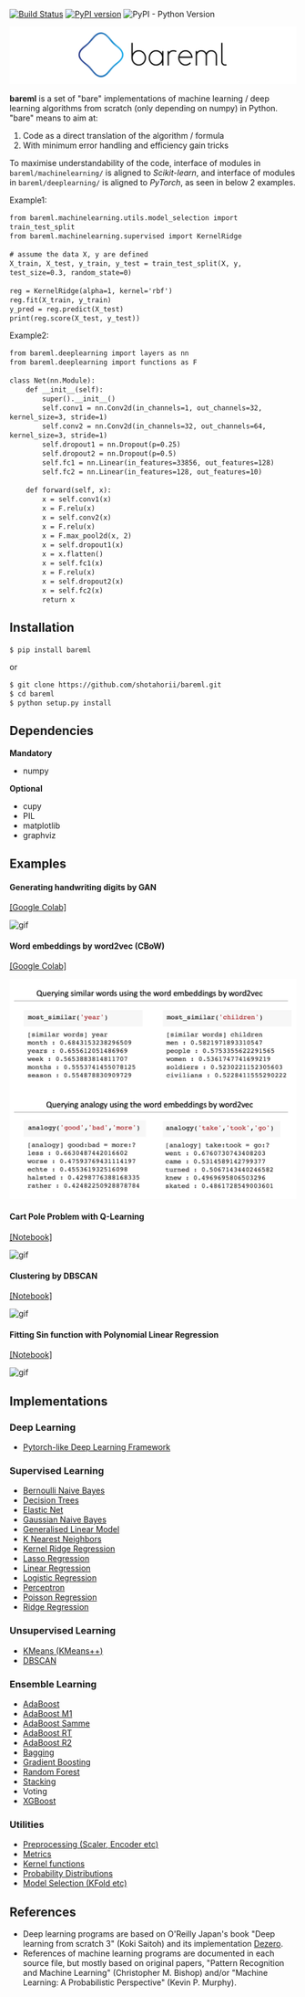 [![Build Status](https://travis-ci.org/shotahorii/bareml.svg?branch=master)](https://travis-ci.org/shotahorii/bareml)
[![PyPI version](https://badge.fury.io/py/bareml.svg)](https://badge.fury.io/py/bareml)
![PyPI - Python Version](https://img.shields.io/pypi/pyversions/bareml)

![Logo](/images/logo.png)

**bareml** is a set of "bare" implementations of machine learning / deep learning algorithms from scratch (only depending on numpy) in Python. "bare" means to aim at:
1. Code as a direct translation of the algorithm / formula
2. With minimum error handling and efficiency gain tricks

To maximise understandability of the code, interface of modules in `bareml/machinelearning/` is aligned to *Scikit-learn*, and interface of modules in `bareml/deeplearning/` is aligned to *PyTorch*, as seen in below 2 examples.

Example1: 
```
from bareml.machinelearning.utils.model_selection import train_test_split
from bareml.machinelearning.supervised import KernelRidge

# assume the data X, y are defined
X_train, X_test, y_train, y_test = train_test_split(X, y, test_size=0.3, random_state=0)

reg = KernelRidge(alpha=1, kernel='rbf')
reg.fit(X_train, y_train)
y_pred = reg.predict(X_test)
print(reg.score(X_test, y_test))
```

Example2:
```
from bareml.deeplearning import layers as nn
from bareml.deeplearning import functions as F

class Net(nn.Module):
    def __init__(self):
        super().__init__()
        self.conv1 = nn.Conv2d(in_channels=1, out_channels=32, kernel_size=3, stride=1)
        self.conv2 = nn.Conv2d(in_channels=32, out_channels=64, kernel_size=3, stride=1)
        self.dropout1 = nn.Dropout(p=0.25)
        self.dropout2 = nn.Dropout(p=0.5)
        self.fc1 = nn.Linear(in_features=33856, out_features=128)
        self.fc2 = nn.Linear(in_features=128, out_features=10)

    def forward(self, x):
        x = self.conv1(x)
        x = F.relu(x)
        x = self.conv2(x)
        x = F.relu(x)
        x = F.max_pool2d(x, 2)
        x = self.dropout1(x)
        x = x.flatten()
        x = self.fc1(x)
        x = F.relu(x)
        x = self.dropout2(x)
        x = self.fc2(x)
        return x
```

## Installation 
```
$ pip install bareml
```
or
```
$ git clone https://github.com/shotahorii/bareml.git
$ cd bareml
$ python setup.py install
```

## Dependencies 

**Mandatory**
- numpy  

**Optional**
- cupy
- PIL
- matplotlib
- graphviz

## Examples
#### Generating handwriting digits by GAN
[[Google Colab]](https://github.com/shotahorii/bareml/blob/master/examples/GAN.ipynb)

![gif](https://media.giphy.com/media/FaQuqE6Otws0EL8RQ5/giphy.gif)

#### Word embeddings by word2vec (CBoW) 
[[Google Colab]](https://github.com/shotahorii/bareml/blob/master/examples/word2vec.ipynb)

![img](/images/word2vec_example.png)

#### Cart Pole Problem with Q-Learning
[[Notebook]](https://github.com/shotahorii/bareml/blob/master/examples/q_learning.ipynb)

![gif](https://media.giphy.com/media/0YSkWnyRmFdLth4YMg/giphy.gif)

#### Clustering by DBSCAN
[[Notebook]](https://github.com/shotahorii/bareml/blob/master/examples/DBSCAN.ipynb)

![gif](https://media.giphy.com/media/KUAzkpSBJ4QmPsX9Kp/giphy.gif)

#### Fitting Sin function with Polynomial Linear Regression
[[Notebook]](https://github.com/shotahorii/bareml/blob/master/examples/PolynomialLinearRegression.ipynb)

![gif](https://media.giphy.com/media/x5QYnmM7asaoT9sCmr/giphy.gif)

## Implementations 

### Deep Learning
- [Pytorch-like Deep Learning Framework](https://github.com/shotahorii/bareml/blob/master/bareml/deeplearning/)

### Supervised Learning
- [Bernoulli Naive Bayes](https://github.com/shotahorii/bareml/blob/master/bareml/machinelearning/supervised/naive_bayes.py)
- [Decision Trees](https://github.com/shotahorii/bareml/blob/master/bareml/machinelearning/supervised/decision_trees.py)
- [Elastic Net](https://github.com/shotahorii/bareml/blob/master/bareml/machinelearning/supervised/linear_regression.py)
- [Gaussian Naive Bayes](https://github.com/shotahorii/bareml/blob/master/bareml/machinelearning/supervised/naive_bayes.py)
- [Generalised Linear Model](https://github.com/shotahorii/bareml/blob/master/bareml/machinelearning/supervised/glm.py)
- [K Nearest Neighbors](https://github.com/shotahorii/bareml/blob/master/bareml/machinelearning/supervised/knn.py)
- [Kernel Ridge Regression](https://github.com/shotahorii/bareml/blob/master/bareml/machinelearning/supervised/kernel_regression.py)
- [Lasso Regression](https://github.com/shotahorii/bareml/blob/master/bareml/machinelearning/supervised/linear_regression.py)
- [Linear Regression](https://github.com/shotahorii/bareml/blob/master/bareml/machinelearning/supervised/linear_regression.py)
- [Logistic Regression](https://github.com/shotahorii/bareml/blob/master/bareml/machinelearning/supervised/logistic_regression.py)
- [Perceptron](https://github.com/shotahorii/bareml/blob/master/bareml/machinelearning/supervised/perceptron.py)
- [Poisson Regression](https://github.com/shotahorii/bareml/blob/master/bareml/machinelearning/supervised/glm.py)
- [Ridge Regression](https://github.com/shotahorii/bareml/blob/master/bareml/machinelearning/supervised/linear_regression.py)

### Unsupervised Learning
- [KMeans (KMeans++)](https://github.com/shotahorii/bareml/blob/master/bareml/machinelearning/unsupervised/kmeans.py)
- [DBSCAN](https://github.com/shotahorii/bareml/blob/master/bareml/machinelearning/unsupervised/dbscan.py)

### Ensemble Learning 
- [AdaBoost](https://github.com/shotahorii/bareml/blob/master/bareml/machinelearning/ensemble/adaboost.py)
- [AdaBoost M1](https://github.com/shotahorii/bareml/blob/master/bareml/machinelearning/ensemble/adaboost.py)
- [AdaBoost Samme](https://github.com/shotahorii/bareml/blob/master/bareml/machinelearning/ensemble/adaboost.py)
- [AdaBoost RT](https://github.com/shotahorii/bareml/blob/master/bareml/machinelearning/ensemble/adaboost.py)
- [AdaBoost R2](https://github.com/shotahorii/bareml/blob/master/bareml/machinelearning/ensemble/adaboost.py)
- [Bagging](https://github.com/shotahorii/bareml/blob/master/bareml/machinelearning/ensemble/baggings.py)
- [Gradient Boosting](https://github.com/shotahorii/bareml/blob/master/bareml/machinelearning/ensemble/gradient_boosting.py)
- [Random Forest](https://github.com/shotahorii/bareml/blob/master/bareml/machinelearning/ensemble/baggings.py)
- [Stacking](https://github.com/shotahorii/bareml/blob/master/bareml/machinelearning/ensemble/stacking.py)
- Voting
- [XGBoost](https://github.com/shotahorii/bareml/blob/master/bareml/machinelearning/ensemble/xgboost.py)

### Utilities
- [Preprocessing (Scaler, Encoder etc)](https://github.com/shotahorii/bareml/blob/master/bareml/machinelearning/utils/preprocessing.py)
- [Metrics](https://github.com/shotahorii/bareml/blob/master/bareml/machinelearning/utils/metrics.py)
- [Kernel functions](https://github.com/shotahorii/bareml/blob/master/bareml/machinelearning/utils/kernels.py)
- [Probability Distributions](https://github.com/shotahorii/bareml/blob/master/bareml/machinelearning/utils/probabilities.py)
- [Model Selection (KFold etc)](https://github.com/shotahorii/bareml/blob/master/bareml/machinelearning/utils/model_selection.py)


## References 
- Deep learning programs are based on O'Reilly Japan's book "Deep learning from scratch 3" (Koki Saitoh) and its implementation [Dezero](https://github.com/oreilly-japan/deep-learning-from-scratch-3).
- References of machine learning programs are documented in each source file, but mostly based on original papers, "Pattern Recognition and Machine Learning" (Christopher M. Bishop) and/or "Machine Learning: A Probabilistic Perspective" (Kevin P. Murphy).
